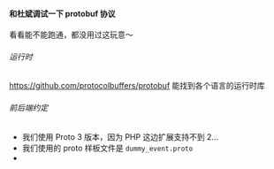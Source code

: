 #### 和杜斌调试一下 protobuf 协议

看看能不能跑通，都没用过这玩意～


###### 运行时

https://github.com/protocolbuffers/protobuf 能找到各个语言的运行时库

###### 前后端约定

- 我们使用 Proto 3 版本，因为 PHP 这边扩展支持不到 2...
- 我们使用的 proto 样板文件是 `dummy_event.proto`
- 
